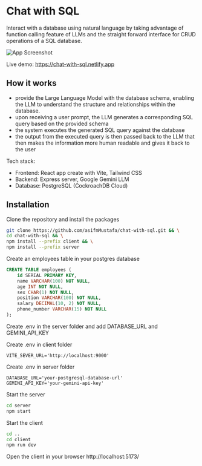 # Chat with SQL

Interact with a database using natural language by taking advantage of function calling feature of LLMs and the straight forward interface for CRUD operations of a SQL database.

![App Screenshot](https://i.postimg.cc/65ZXkZh9/Screenshot-2024-08-28-at-1-39-38-AM.png)

Live demo: https://chat-with-sql.netlify.app

## How it works

- provide the Large Language Model with the database schema, enabling the LLM to understand the structure and relationships within the database.
- upon receiving a user prompt, the LLM generates a corresponding SQL query based on the provided schema
- the system executes the generated SQL query against the database
- the output from the executed query is then passed back to the LLM that then makes the information more human readable and gives it back to the user

Tech stack:

- Frontend: React app create with Vite, Tailwind CSS
- Backend: Express server, Google Gemini LLM
- Database: PostgreSQL (CockroachDB Cloud)

## Installation

Clone the repository and install the packages

```bash
git clone https://github.com/asifmMustafa/chat-with-sql.git && \
cd chat-with-sql && \
npm install --prefix client && \
npm install --prefix server
```

Create an employees table in your postgres database
```sql
CREATE TABLE employees (
    id SERIAL PRIMARY KEY,
    name VARCHAR(100) NOT NULL,
    age INT NOT NULL,
    sex CHAR(1) NOT NULL,
    position VARCHAR(100) NOT NULL,
    salary DECIMAL(10, 2) NOT NULL,
    phone_number VARCHAR(15) NOT NULL
);
```

Create .env in the server folder and add DATABASE_URL and GEMINI_API_KEY

Create .env in client folder

```
VITE_SEVER_URL='http://localhost:9000'
```

Create .env in server folder

```
DATABASE_URL='your-postgresql-database-url'
GEMINI_API_KEY='your-gemini-api-key'
```

Start the server

```bash
cd server
npm start
```

Start the client

```bash
cd ..
cd client
npm run dev
```

Open the client in your browser http://localhost:5173/
